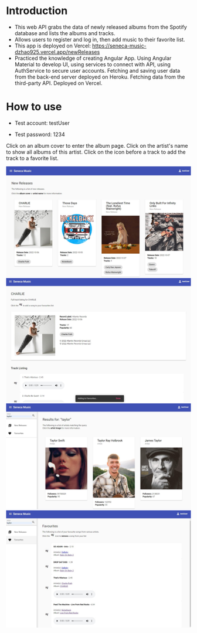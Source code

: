 # Introduction

- This web API grabs the data of newly released albums from the Spotify database and lists the albums and tracks.
-  Allows users to register and log in, then add music to their favorite list.
- This app is deployed on Vercel: https://seneca-music-dzhao925.vercel.app/newReleases
- Practiced the knowledge of creating Angular App. Using Angular Material to develop UI, using services to connect with API, using AuthService to secure user accounts. Fetching and saving user data from the back-end server deployed on Heroku. Fetching data from the third-party API. Deployed on Vercel.

# How to use
- Test account: testUser

- Test password: 1234

Click on an album cover to enter the album page. Click on the artist's name to show all albums of this artist. Click on the icon before a track to add the track to a favorite list.

![](https://github.com/dzhao925/SenecaMusic/blob/master/newRelease.jpg)
![](https://github.com/dzhao925/SenecaMusic/blob/master/addFavorite.jpg)
![](https://github.com/dzhao925/SenecaMusic/blob/master/searchArtist.jpg)
![](https://github.com/dzhao925/SenecaMusic/blob/master/favoriteList.jpg)